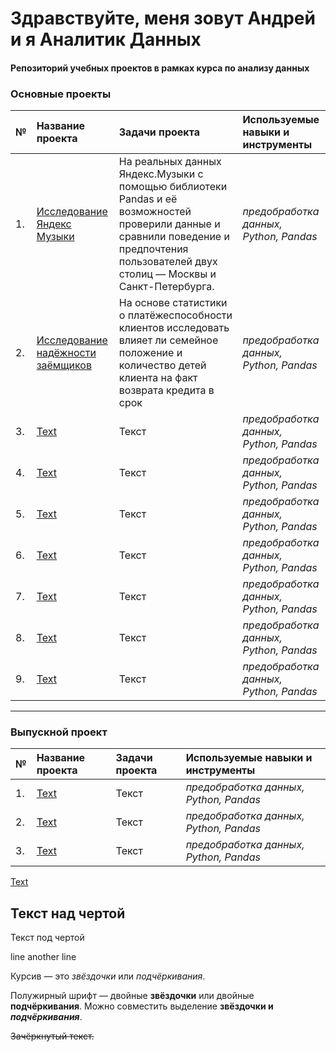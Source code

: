 # Здравствуйте, меня зовут Андрей и я Аналитик Данных
#### Репозиторий учебных проектов в рамках курса по анализу данных 

### Основные проекты

| **№** | **Название проекта** | **Задачи проекта** | **Используемые навыки и инструменты** | 
| :---------------------- | :---------------------- | :---------------------- | :---------------------- |
|1.| [Исследование Яндекс Музыки](yandex_music) | На реальных данных Яндекс.Музыки c помощью библиотеки Pandas и её возможностей проверили данные и сравнили поведение и предпочтения пользователей двух столиц — Москвы и Санкт-Петербурга. | *предобработка данных, Python, Pandas* |
|2.| [Исследование надёжности заёмщиков](reliability_of_borrowers) | На основе статистики о платёжеспособности клиентов исследовать влияет ли семейное положение и количество детей клиента на факт возврата кредита в срок | *предобработка данных, Python, Pandas* |
|3.| [Text](yandex_realty) | Текст | *предобработка данных, Python, Pandas* |
|4.| [Text](statistical_analysis) | Текст | *предобработка данных, Python, Pandas* |
|5.| [Text](games_shop) | Текст | *предобработка данных, Python, Pandas* |
|6.| [Text](AB-test) | Текст | *предобработка данных, Python, Pandas* |
|7.| [Text](sales_funnel) | Текст | *предобработка данных, Python, Pandas* |
|8.| [Text](food_service) | Текст | *предобработка данных, Python, Pandas* |
|9.| [Text](investment_fund) | Текст | *предобработка данных, Python, Pandas* |

---
### Выпускной проект

| **№** | **Название проекта** | **Задачи проекта** | **Используемые навыки и инструменты** | 
| :---------------------- | :---------------------- | :---------------------- | :---------------------- |
|1.| [Text](market_segmentation) | Текст | *предобработка данных, Python, Pandas* |
|2.| [Text](estimation_AB-test) | Текст | *предобработка данных, Python, Pandas* |
|3.| [Text](reading_by_subscription) | Текст | *предобработка данных, Python, Pandas* |

[Text](dashbord)

Текст над чертой
---
Текст под чертой 

line
another line  

Курсив — это *звёздочки* или _подчёркивания_. 

Полужирный шрифт — двойные **звёздочки** или двойные __подчёркивания__.
Можно совместить выделение **звёздочки и _подчёркивания_**. 

~~Зачёркнутый текст.~~ 
